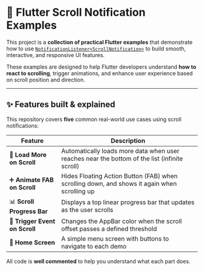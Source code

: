 # 📜 Flutter Scroll Notification Examples

This project is a **collection of practical Flutter examples** that demonstrate how to use [`NotificationListener<ScrollNotification>`](https://api.flutter.dev/flutter/widgets/NotificationListener-class.html) to build smooth, interactive, and responsive UI features.

These examples are designed to help Flutter developers understand **how to react to scrolling**, trigger animations, and enhance user experience based on scroll position and direction.

---

## ✨ Features built & explained

This repository covers **five** common real-world use cases using scroll notifications:

| Feature | Description |
|--------|-------------|
| 🔄 **Load More on Scroll** | Automatically loads more data when user reaches near the bottom of the list (infinite scroll) |
| ➕ **Animate FAB on Scroll** | Hides Floating Action Button (FAB) when scrolling down, and shows it again when scrolling up |
| 📊 **Scroll Progress Bar** | Displays a top linear progress bar that updates as the user scrolls |
| 🚀 **Trigger Event on Scroll** | Changes the AppBar color when the scroll offset passes a defined threshold |
| 🎉 **Home Screen** | A simple menu screen with buttons to navigate to each demo |

All code is **well commented** to help you understand what each part does.

